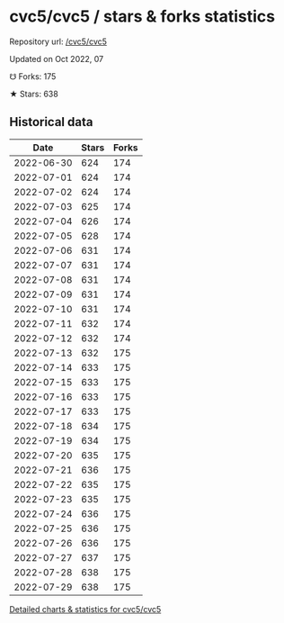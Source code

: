# cvc5/cvc5 / stars & forks statistics

Repository url: [/cvc5/cvc5](https://github.com/cvc5/cvc5)

Updated on Oct 2022, 07

☋ Forks: 175

★ Stars: 638

## Historical data
| Date | Stars | Forks |
|------|-------|-------|
| 2022-06-30 | 624 | 174 | 
| 2022-07-01 | 624 | 174 | 
| 2022-07-02 | 624 | 174 | 
| 2022-07-03 | 625 | 174 | 
| 2022-07-04 | 626 | 174 | 
| 2022-07-05 | 628 | 174 | 
| 2022-07-06 | 631 | 174 | 
| 2022-07-07 | 631 | 174 | 
| 2022-07-08 | 631 | 174 | 
| 2022-07-09 | 631 | 174 | 
| 2022-07-10 | 631 | 174 | 
| 2022-07-11 | 632 | 174 | 
| 2022-07-12 | 632 | 174 | 
| 2022-07-13 | 632 | 175 | 
| 2022-07-14 | 633 | 175 | 
| 2022-07-15 | 633 | 175 | 
| 2022-07-16 | 633 | 175 | 
| 2022-07-17 | 633 | 175 | 
| 2022-07-18 | 634 | 175 | 
| 2022-07-19 | 634 | 175 | 
| 2022-07-20 | 635 | 175 | 
| 2022-07-21 | 636 | 175 | 
| 2022-07-22 | 635 | 175 | 
| 2022-07-23 | 635 | 175 | 
| 2022-07-24 | 636 | 175 | 
| 2022-07-25 | 636 | 175 | 
| 2022-07-26 | 636 | 175 | 
| 2022-07-27 | 637 | 175 | 
| 2022-07-28 | 638 | 175 | 
| 2022-07-29 | 638 | 175 | 


[Detailed charts & statistics for cvc5/cvc5](https://reviewgithub.com/rep/cvc5/cvc5)
